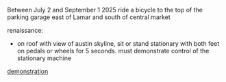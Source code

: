 Between July 2 and September 1 2025 ride a bicycle to the top of the parking garage east of Lamar and south of central market

renaissance:
  - on roof with view of austin skyline, sit or stand stationary with both feet on pedals or wheels for 5 seconds. must demonstrate control of the stationary machine

[demonstration](https://www.youtube.com/watch?v=guDntyWuvx8)

